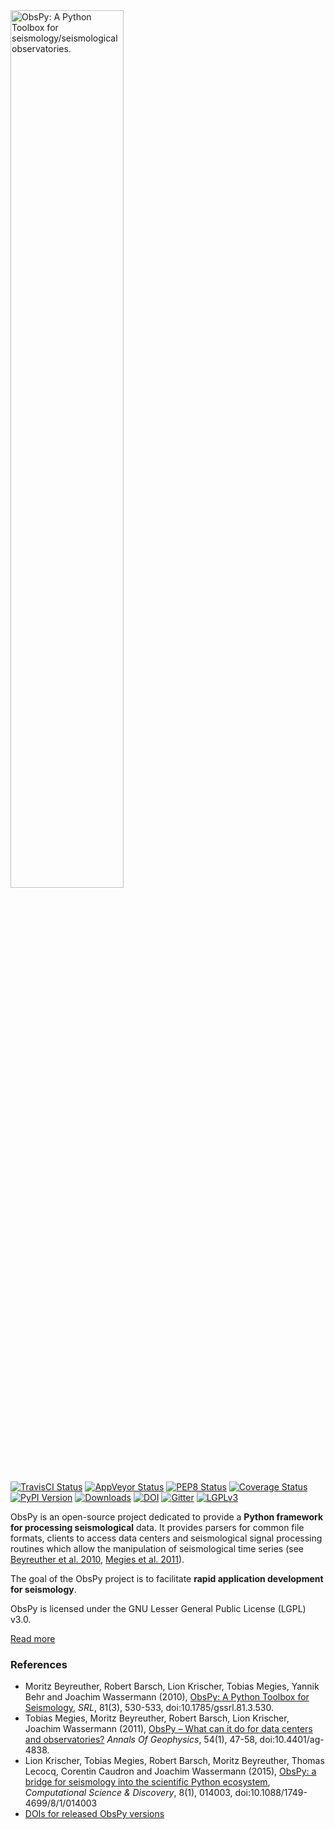 <img alt="ObsPy: A Python Toolbox for seismology/seismological observatories." class="right" style="width: 60%" src="https://raw.github.com/obspy/website/master/logo/obspy_logo_full_highres.png" />

[![TravisCI Status](https://travis-ci.org/obspy/obspy.svg?branch=master)](https://travis-ci.org/obspy/obspy)
[![AppVeyor Status](https://ci.appveyor.com/api/projects/status/xqrbaj9phjm6l2vw/branch/master?svg=true)](https://ci.appveyor.com/project/obspy/obspy)
[![PEP8 Status](http://docs.obspy.org/master/_images/pep8.svg)](http://pep8.obspy.org)
[![Coverage Status](https://img.shields.io/coveralls/obspy/obspy.svg)](https://coveralls.io/r/obspy/obspy?branch=master)
[![PyPI Version](https://pypip.in/v/obspy/badge.svg?style=flat)](https://crate.io/packages/obspy/)
[![Downloads](https://pypip.in/d/obspy/badge.svg?style=flat)](https://crate.io/packages/obspy/)
[![DOI](https://zenodo.org/badge/doi/10.5281/zenodo.17641.svg)](http://dx.doi.org/10.5281/zenodo.17641)
[![Gitter](https://badges.gitter.im/JoinChat.svg)](https://gitter.im/obspy/obspy?utm_source=badge&utm_medium=badge&utm_campaign=pr-badge&utm_content=badge)
[![LGPLv3](https://www.gnu.org/graphics/lgplv3-88x31.png)](https://www.gnu.org/licenses/lgpl.html)


ObsPy is an open-source project dedicated to provide a **Python framework for processing seismological** data. It provides parsers for common file formats, clients to access data centers and seismological signal processing routines which allow the manipulation of seismological time series (see [Beyreuther et al. 2010](http://www.seismosoc.org/publications/SRL/SRL_81/srl_81-3_es/), [Megies et al. 2011](http://www.annalsofgeophysics.eu/index.php/annals/article/view/4838)).

The goal of the ObsPy project is to facilitate **rapid application development for seismology**.

ObsPy is licensed under the GNU Lesser General Public License (LGPL) v3.0.

[Read more](https://github.com/obspy/obspy/wiki)

### References

  * Moritz Beyreuther, Robert Barsch, Lion Krischer, Tobias Megies, Yannik Behr and Joachim Wassermann (2010), [ObsPy: A Python Toolbox for Seismology](http://www.seismosoc.org/publications/SRL/SRL_81/srl_81-3_es/), _SRL_, 81(3), 530-533,  doi:10.1785/gssrl.81.3.530.
  * Tobias Megies, Moritz Beyreuther, Robert Barsch, Lion Krischer, Joachim Wassermann (2011), [ObsPy – What can it do for data centers and observatories?](http://www.annalsofgeophysics.eu/index.php/annals/article/view/4838) _Annals Of Geophysics_, 54(1), 47-58, doi:10.4401/ag-4838.
  * Lion Krischer, Tobias Megies, Robert Barsch, Moritz Beyreuther, Thomas Lecocq, Corentin Caudron and Joachim Wassermann (2015), [ObsPy: a bridge for seismology into the scientific Python ecosystem](http://iopscience.iop.org/1749-4699/8/1/014003/), _Computational Science & Discovery_, 8(1), 014003, doi:10.1088/1749-4699/8/1/014003
  * [DOIs for released ObsPy versions](https://zenodo.org/search?ln=en&p=obspy&action_search=)
